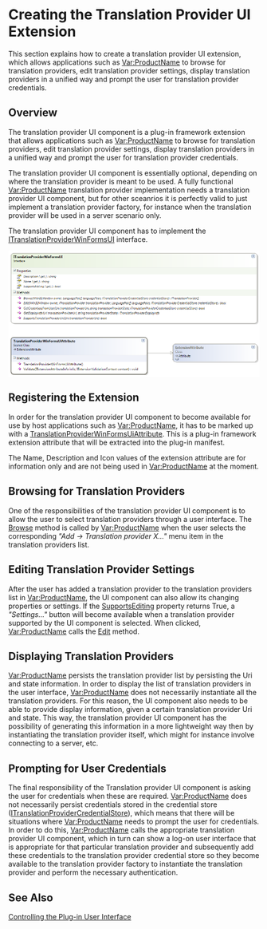 Creating the Translation Provider UI Extension
=====
This section explains how to create a translation provider UI extension, which allows applications such as <Var:ProductName> to browse for translation providers, edit translation provider settings, display translation providers in a unified way and prompt the user for translation provider credentials.

Overview
----
The translation provider UI component is a plug-in framework extension that allows applications such as <Var:ProductName> to browse for translation providers, edit translation provider settings, display translation providers in a unified way and prompt the user for translation provider credentials.

The translation provider UI component is essentially optional, depending on where the translation provider is meant to be used. A fully functional <Var:ProductName> translation provider implementation needs a translation provider UI component, but for other sceanrios it is perfectly valid to just implement a translation provider factory, for instance when the translation provider will be used in a server scenario only.

The translation provider UI component has to implement the [ITranslationProviderWinFormsUI](../../api/translationmemory/Sdl.LanguagePlatform.TranslationMemoryApi.ITranslationProviderWinFormsUI.yml) interface.


<img style="display:block; " src="images/TranslationProviderWinFormsUI.png"/>

Registering the Extension
---
In order for the translation provider UI component to become available for use by host applications such as <Var:ProductName>, it has to be marked up with a [TranslationProviderWinFormsUiAttribute](../../api/translationmemory/Sdl.LanguagePlatform.TranslationMemoryApi.TranslationProviderWinFormsUiAttribute.yml). This is a plug-in framework extension attribute that will be extracted into the plug-in manifest.

The Name, Description and Icon values of the extension attribute are for information only and are not being used in <Var:ProductName> at the moment.

Browsing for Translation Providers
----
One of the responsibilities of the translation provider UI component is to allow the user to select translation providers through a user interface. The [Browse](../../api/translationmemory/Sdl.LanguagePlatform.TranslationMemoryApi.ITranslationProviderWinFormsUI.yml#Sdl_LanguagePlatform_TranslationMemoryApi_ITranslationProviderWinFormsUI_Browse_System_Windows_Forms_IWin32Window_Sdl_LanguagePlatform_Core_LanguagePair___Sdl_LanguagePlatform_TranslationMemoryApi_ITranslationProviderCredentialStore_) method is called by <Var:ProductName> when the user selects the corresponding *"Add -> Translation provider X..."* menu item in the translation providers list.

Editing Translation Provider Settings
----
After the user has added a translation provider to the translation providers list in <Var:ProductName>, the UI component can also allow its changing properties or settings. If the [SupportsEditing](../../api/translationmemory/Sdl.LanguagePlatform.TranslationMemoryApi.ITranslationProviderWinFormsUI.yml#Sdl_LanguagePlatform_TranslationMemoryApi_ITranslationProviderWinFormsUI_SupportsEditing) property returns True, a *"Settings..."* button will become available when a translation provider supported by the UI component is selected. When clicked, <Var:ProductName> calls the [Edit](../../api/translationmemory/Sdl.LanguagePlatform.TranslationMemoryApi.ITranslationProviderWinFormsUI.yml#Sdl_LanguagePlatform_TranslationMemoryApi_ITranslationProviderWinFormsUI_Edit_System_Windows_Forms_IWin32Window_Sdl_LanguagePlatform_TranslationMemoryApi_ITranslationProvider_Sdl_LanguagePlatform_Core_LanguagePair___Sdl_LanguagePlatform_TranslationMemoryApi_ITranslationProviderCredentialStore_) method.

Displaying Translation Providers
----
<Var:ProductName> persists the translation provider list by persisting the Uri and state information. In order to display the list of translation providers in the user interface, <Var:ProductName> does not necessarily instantiate all the translation providers. For this reason, the UI component also needs to be able to provide display information, given a certain translation provider Uri and state. This way, the translation provider UI component has the possibility of generating this information in a more lightweight way then by instantiating the translation provider itself, which might for instance involve connecting to a server, etc.

Prompting for User Credentials
-----
The final responsibility of the Translation provider UI component is asking the user for credentials when these are required. <Var:ProductName> does not necessarily persist credentials stored in the credential store ([ITranslationProviderCredentialStore](../../api/translationmemory/Sdl.LanguagePlatform.TranslationMemoryApi.ITranslationProviderCredentialStore.yml)), which means that there will be situations where <Var:ProductName> needs to prompt the user for credentials. In order to do this,  <Var:ProductName> calls the appropriate translation provider UI component, which in turn can show a log-on user interface that is appropriate for that particular translation provider and subsequently add these credentials to the translation provider credential store so they become available to the translation provider factory to instantiate the translation provider and perform the necessary authentication.

See Also
-------------
[Controlling the Plug-in User Interface](controlling_the_plugin_user_interface.md)